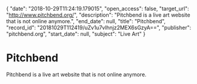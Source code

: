 {
  "date": "2018-10-29T11:24:19.179015", 
  "open_access": false, 
  "target_url": "http://www.pitchbend.org/", 
  "description": "Pitchbend is a live art website that is not online anymore.", 
  "end_date": null, 
  "title": "Pitchbend", 
  "record_id": "20181029T112419/uZv1u7vIhnjz2MEX6sGzyA==", 
  "publisher": "pitchbend.org", 
  "start_date": null, 
  "subject": "Live Art"
}

# Pitchbend

Pitchbend is a live art website that is not online anymore.